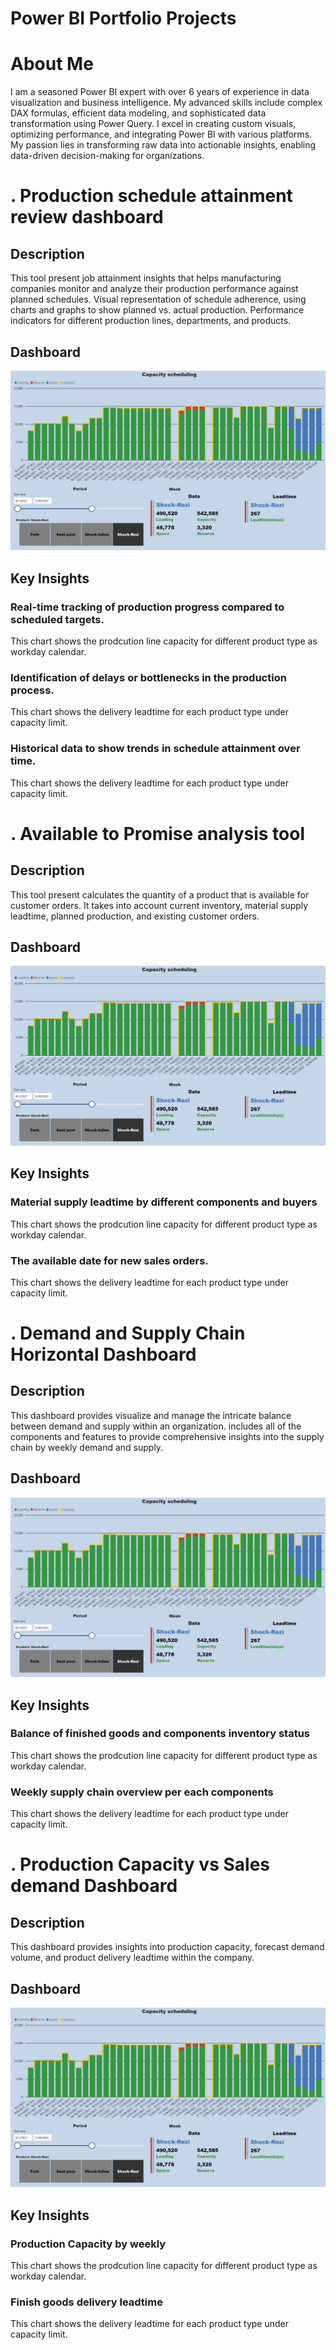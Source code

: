# Power BI Portfolio Projects

# About Me
I am a seasoned Power BI expert with over 6 years of experience in data visualization and business intelligence. My advanced skills include complex DAX formulas, efficient data modeling, and sophisticated data transformation using Power Query. I excel in creating custom visuals, optimizing performance, and integrating Power BI with various platforms. My passion lies in transforming raw data into actionable insights, enabling data-driven decision-making for organizations. 

# . Production schedule attainment review dashboard

## Description
This tool present job attainment insights that helps manufacturing companies monitor and analyze their production performance against planned schedules. Visual representation of schedule adherence, using charts and graphs to show planned vs. actual production. Performance indicators for different production lines, departments, and products.

## Dashboard
![Plan attainment dashboard](Capacity_Scheduling.png)

## Key Insights

### Real-time tracking of production progress compared to scheduled targets.
This chart shows the prodcution line capacity for different product type as workday calendar.

### Identification of delays or bottlenecks in the production process.
This chart shows the delivery leadtime for each product type under capacity limit.

### Historical data to show trends in schedule attainment over time.
This chart shows the delivery leadtime for each product type under capacity limit.

# . Available to Promise analysis tool

## Description
This tool present calculates the quantity of a product that is available for customer orders. It takes into account current inventory, material supply leadtime, planned production, and existing customer orders.

## Dashboard
![ATP tool](Capacity_Scheduling.png)

## Key Insights

### Material supply leadtime by different components and buyers
This chart shows the prodcution line capacity for different product type as workday calendar.

### The available date for new sales orders.
This chart shows the delivery leadtime for each product type under capacity limit.

  
# . Demand and Supply Chain Horizontal Dashboard

## Description
This dashboard provides visualize and manage the intricate balance between demand and supply within an organization. includes all of the components and features to provide comprehensive insights into the supply chain by weekly demand and supply.

## Dashboard
![Horizontal report detail](Capacity_Scheduling.png)

## Key Insights

### Balance of finished goods and components inventory status
This chart shows the prodcution line capacity for different product type as workday calendar.
### Weekly supply chain overview per each components
This chart shows the delivery leadtime for each product type under capacity limit.


# . Production Capacity vs Sales demand Dashboard

## Description
This dashboard provides insights into production capacity, forecast demand volume, and product delivery leadtime within the company.

## Dashboard
![Capacity Scheduling Dashboard Overview](Capacity_Scheduling.png)

## Key Insights

### Production Capacity by weekly
This chart shows the prodcution line capacity for different product type as workday calendar.

### Finish goods delivery leadtime
This chart shows the delivery leadtime for each product type under capacity limit.




